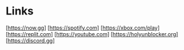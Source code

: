 # Links
[https://now.gg]
[https://spotify.com]
[https://xbox.com/play]
[https://replit.com]
[https://youtube.com]
[https://holyunblocker.org]
[https://discord.gg]
